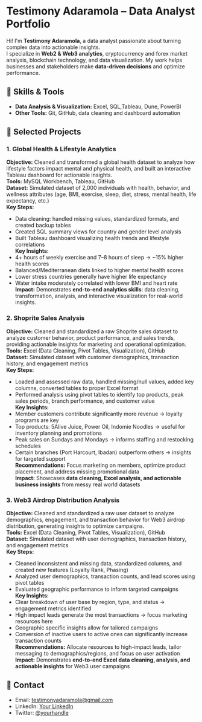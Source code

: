 # Testimony Adaramola – Data Analyst Portfolio

Hi! I'm **Testimony Adaramola**, a data analyst passionate about turning complex data into actionable insights.  
I specialize in **Web2 & Web3 analytics**, cryptocurrency and forex market analysis, blockchain technology, and data visualization. My work helps businesses and stakeholders make **data-driven decisions** and optimize performance.

## 🔹 Skills & Tools

- **Data Analysis & Visualization:** Excel, SQL,Tableau, Dune, PowerBI
- **Other Tools:** Git, GitHub, data cleaning and dashboard automation  

## 🔹 Selected Projects

### 1. Global Health & Lifestyle Analytics
**Objective:** Cleaned and transformed a global health dataset to analyze how lifestyle factors impact mental and physical health, and built an interactive Tableau dashboard for actionable insights.  
**Tools:** MySQL Workbench, Tableau, GitHub  
**Dataset:** Simulated dataset of 2,000 individuals with health, behavior, and wellness attributes (age, BMI, exercise, sleep, diet, stress, mental health, life expectancy, etc.)  
**Key Steps:**  
- Data cleaning: handled missing values, standardized formats, and created backup tables  
- Created SQL summary views for country and gender level analysis  
- Built Tableau dashboard visualizing health trends and lifestyle correlations  
**Key Insights:**  
- 4+ hours of weekly exercise and 7–8 hours of sleep → ~15% higher health scores  
- Balanced/Mediterranean diets linked to higher mental health scores  
- Lower stress countries generally have higher life expectancy  
- Water intake moderately correlated with lower BMI and heart rate  
**Impact:** Demonstrates **end-to-end analytics skills**: data cleaning, transformation, analysis, and interactive visualization for real-world insights.  

### 2. Shoprite Sales Analysis
**Objective:** Cleaned and standardized a raw Shoprite sales dataset to analyze customer behavior, product performance, and sales trends, providing actionable insights for marketing and operational optimization.  
**Tools:** Excel (Data Cleaning, Pivot Tables, Visualization), GitHub  
**Dataset:** Simulated dataset with customer demographics, transaction history, and engagement metrics  
**Key Steps:**  
- Loaded and assessed raw data, handled missing/null values, added key columns, converted tables to proper Excel format  
- Performed analysis using pivot tables to identify top products, peak sales periods, branch performance, and customer value  
**Key Insights:**  
- Member customers contribute significantly more revenue → loyalty programs are key  
- Top products: 5Alive Juice, Power Oil, Indomie Noodles → useful for inventory planning and promotions  
- Peak sales on Sundays and Mondays → informs staffing and restocking schedules  
- Certain branches (Port Harcourt, Ibadan) outperform others → insights for targeted support  
**Recommendations:** Focus marketing on members, optimize product placement, and address missing promotional data  
**Impact:** Showcases **data cleaning, Excel analysis, and actionable business insights** from messy real world datasets  

### 3. Web3 Airdrop Distribution Analysis
**Objective:** Cleaned and standardized a raw user dataset to analyze demographics, engagement, and transaction behavior for Web3 airdrop distribution, generating insights to optimize campaigns.  
**Tools:** Excel (Data Cleaning, Pivot Tables, Visualization), GitHub  
**Dataset:** Simulated dataset with user demographics, transaction history, and engagement metrics  
**Key Steps:**  
- Cleaned inconsistent and missing data, standardized columns, and created new features (Loyalty Rank, Phasing)  
- Analyzed user demographics, transaction counts, and lead scores using pivot tables  
- Evaluated geographic performance to inform targeted campaigns  
**Key Insights:**  
- Clear breakdown of user base by region, type, and status → engagement metrics identified  
- High impact leads generate the most transactions → focus marketing resources here  
- Geographic specific insights allow for tailored campaigns  
- Conversion of inactive users to active ones can significantly increase transaction counts  
**Recommendations:** Allocate resources to high-impact leads, tailor messaging to demographics/regions, and focus on user activation  
**Impact:** Demonstrates **end-to-end Excel data cleaning, analysis, and actionable insights** for Web3 user campaigns  

## 🔹 Contact

- Email: testimonyadaramola@gmail.com
- LinkedIn: [Your LinkedIn]([https://linkedin.com/in/yourprofile](https://tinyurl.com/4ncfbvxx))  
- Twitter: [@yourhandle](https://twitter.com/yourhandle)
